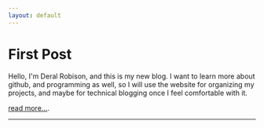 ```yaml
---
layout: default
---
```


# [](#header-1)First Post

Hello, I'm Deral Robison, and this is my new blog. I want to learn more about github, 
and programming as well, so I will use the website for organizing my projects, and 
maybe for technical blogging once I feel comfortable with it.

[read more...](first-post.md).

* * *
